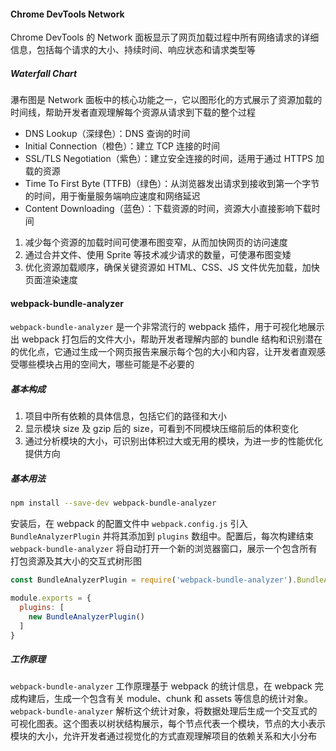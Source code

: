 #### Chrome DevTools Network

Chrome DevTools 的 Network 面板显示了网页加载过程中所有网络请求的详细信息，包括每个请求的大小、持续时间、响应状态和请求类型等

##### Waterfall Chart

瀑布图是 Network 面板中的核心功能之一，它以图形化的方式展示了资源加载的时间线，帮助开发者直观理解每个资源从请求到下载的整个过程

- DNS Lookup（深绿色）：DNS 查询的时间
- Initial Connection（橙色）：建立 TCP 连接的时间
- SSL/TLS Negotiation（紫色）：建立安全连接的时间，适用于通过 HTTPS 加载的资源
- Time To First Byte (TTFB)（绿色）：从浏览器发出请求到接收到第一个字节的时间，用于衡量服务端响应速度和网络延迟
- Content Downloading（蓝色）：下载资源的时间，资源大小直接影响下载时间

1. 减少每个资源的加载时间可使瀑布图变窄，从而加快网页的访问速度
2. 通过合并文件、使用 Sprite 等技术减少请求的数量，可使瀑布图变矮
3. 优化资源加载顺序，确保关键资源如 HTML、CSS、JS 文件优先加载，加快页面渲染速度

#### webpack-bundle-analyzer

`webpack-bundle-analyzer` 是一个非常流行的 webpack 插件，用于可视化地展示出 webpack 打包后的文件大小，帮助开发者理解内部的 bundle 结构和识别潜在的优化点，它通过生成一个网页报告来展示每个包的大小和内容，让开发者直观感受哪些模块占用的空间大，哪些可能是不必要的

##### 基本构成

1. 项目中所有依赖的具体信息，包括它们的路径和大小
2. 显示模块 size 及 gzip 后的 size，可看到不同模块压缩前后的体积变化
3. 通过分析模块的大小，可识别出体积过大或无用的模块，为进一步的性能优化提供方向

##### 基本用法

```bash
npm install --save-dev webpack-bundle-analyzer
```

安装后，在 webpack 的配置文件中 `webpack.config.js` 引入 `BundleAnalyzerPlugin` 并将其添加到 `plugins` 数组中。配置后，每次构建结束 `webpack-bundle-analyzer` 将自动打开一个新的浏览器窗口，展示一个包含所有打包资源及其大小的交互式树形图

```JavaScript
const BundleAnalyzerPlugin = require('webpack-bundle-analyzer').BundleAnalyzerPlugin;

module.exports = {
  plugins: [
    new BundleAnalyzerPlugin()
  ]
}
```

##### 工作原理

`webpack-bundle-analyzer` 工作原理基于 webpack 的统计信息，在 webpack 完成构建后，生成一个包含有关 module、chunk 和 assets 等信息的统计对象。`webpack-bundle-analyzer` 解析这个统计对象，将数据处理后生成一个交互式的可视化图表。这个图表以树状结构展示，每个节点代表一个模块，节点的大小表示模块的大小，允许开发者通过视觉化的方式直观理解项目的依赖关系和大小分布
